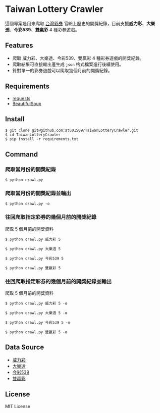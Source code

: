 # Taiwan Lottery Crawler
這個專案是用來爬取 [台灣彩券](https://www.taiwanlottery.com.tw/) 官網上歷史的開獎紀錄，目前支援**威力彩**、**大樂透**、**今彩539**、**雙贏彩** 4 種彩券遊戲。

## Features
- 爬取 威力彩、大樂透、今彩539、雙贏彩 4 種彩券遊戲的開獎紀錄。
- 爬取結果可直接輸出產生成 `json` 格式檔案進行後續使用。
- 針對單一的彩券遊戲可以爬取幾個月前的開獎紀錄。

## Requirements
- [requests](https://pypi.org/project/requests/)
- [BeautifulSoup](https://pypi.org/project/beautifulsoup4/)

## Install
```shell
$ git clone git@github.com:stu01509/TaiwanLotteryCrawler.git
$ cd TaiwanLotteryCrawler
$ pip install -r requirements.txt
```

## Command

### 爬取當月份的開獎紀錄
```shell
$ python crawl.py
```

### 爬取當月份的開獎紀錄並輸出
```shell
$ python crawl.py -o
```

### 往回爬取指定彩券的幾個月前的開獎紀錄
爬取 5 個月前的開獎資料
```shell
$ python crawl.py 威力彩 5
```

```shell
$ python crawl.py 大樂透 5
```

```shell
$ python crawl.py 今彩539 5
```

```shell
$ python crawl.py 雙贏彩 5
```

### 往回爬取指定彩券的幾個月前的開獎紀錄並輸出
爬取 5 個月前的開獎資料
```shell
$ python crawl.py 威力彩 5 -o
```

```shell
$ python crawl.py 大樂透 5 -o
```

```shell
$ python crawl.py 今彩539 5 -o
```

```shell
$ python crawl.py 雙贏彩 5 -o
```

## Data Source
- [威力彩](https://www.taiwanlottery.com.tw/Lotto/SuperLotto638/history.aspx)
- [大樂透](https://www.taiwanlottery.com.tw/Lotto/Lotto649/history.aspx)
- [今彩539](https://www.taiwanlottery.com.tw/Lotto/Dailycash/history.aspx)
- [雙贏彩](https://www.taiwanlottery.com.tw/Lotto/Lotto1224/history.aspx)
## License
MIT License